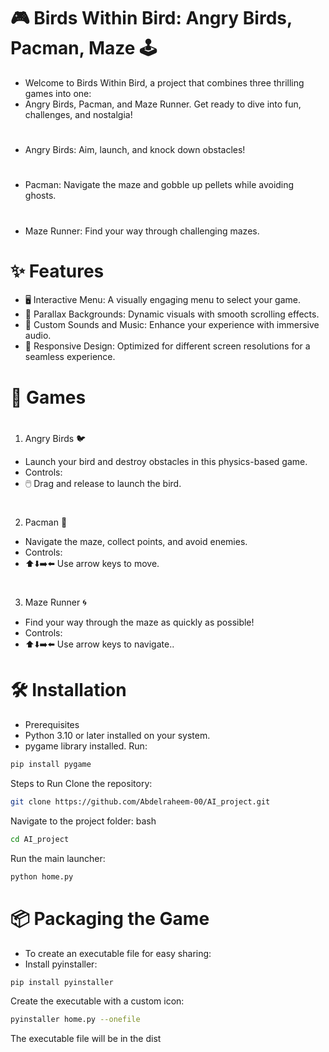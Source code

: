 # 🎮 Birds Within Bird: Angry Birds, Pacman, Maze 🕹️
* Welcome to Birds Within Bird, a project that combines three thrilling games into one:
* Angry Birds, Pacman, and Maze Runner. Get ready to dive into fun, challenges, and nostalgia!
#
* Angry Birds: Aim, launch, and knock down obstacles!
#
* Pacman: Navigate the maze and gobble up pellets while avoiding ghosts.
#
* Maze Runner: Find your way through challenging mazes.
#
# ✨ Features
* 🖥️ Interactive Menu: A visually engaging menu to select your game.
* 🌌 Parallax Backgrounds: Dynamic visuals with smooth scrolling effects.
* 🎵 Custom Sounds and Music: Enhance your experience with immersive audio.
* 📱 Responsive Design: Optimized for different screen resolutions for a seamless experience.

#
# 🎲 Games
#
1. Angry Birds 🐦
* Launch your bird and destroy obstacles in this physics-based game.
* Controls:
* 🖱️ Drag and release to launch the bird.
#
2. Pacman 👻
* Navigate the maze, collect points, and avoid enemies.
* Controls:
* ⬆️⬇️➡️⬅️ Use arrow keys to move.
#
3. Maze Runner 🌀
*  Find your way through the maze as quickly as possible!
*  Controls:
*  ⬆️⬇️➡️⬅️ Use arrow keys to navigate..
#
# 🛠️ Installation
* Prerequisites
* Python 3.10 or later installed on your system.
* pygame library installed. Run:
```bash
pip install pygame
```
Steps to Run
Clone the repository:
```bash
git clone https://github.com/Abdelraheem-00/AI_project.git
```
Navigate to the project folder:
bash
```bash
cd AI_project
```
Run the main launcher:
```bash
python home.py
```
# 📦 Packaging the Game
* To create an executable file for easy sharing:
* Install pyinstaller:
```bash
pip install pyinstaller
```
Create the executable with a custom icon:
```bash
pyinstaller home.py --onefile
```
The executable file will be in the dist
